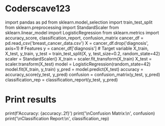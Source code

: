 # Coderscave123
import pandas as pd
from sklearn.model_selection import train_test_split
from sklearn.preprocessing import StandardScaler
from sklearn.linear_model import LogisticRegression
from sklearn.metrics import accuracy_score, classification_report, confusion_matrix
cancer_df = pd.read_csv('breast_cancer_data.csv')
X = cancer_df.drop('diagnosis', axis=1)  # Features
y = cancer_df['diagnosis']  # Target variable
X_train, X_test, y_train, y_test = train_test_split(X, y, test_size=0.2, random_state=42)
scaler = StandardScaler()
X_train = scaler.fit_transform(X_train)
X_test = scaler.transform(X_test)
model = LogisticRegression(random_state=42)
model.fit(X_train, y_train)
y_pred = model.predict(X_test)
accuracy = accuracy_score(y_test, y_pred)
confusion = confusion_matrix(y_test, y_pred)
classification_rep = classification_report(y_test, y_pred)
# Print results
print(f'Accuracy: {accuracy:.2f}')
print('\nConfusion Matrix:\n', confusion)
print('\nClassification Report:\n', classification_rep)
